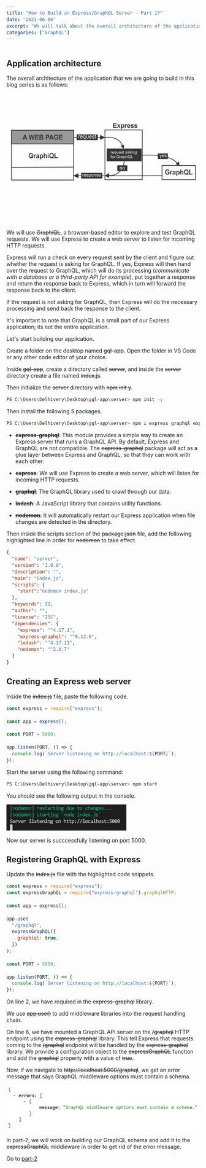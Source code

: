 ```yaml
---
title: "How to Build an Express/GraphQL Server - Part 1?"
date: "2021-06-06"
excerpt: "We will talk about the overall architecture of the application we are going to build and register GraphQL with Express."
categories: ["GraphQL"]
---
```


```toc

```

## Application architecture

The overall architecture of the application that we are going to build in this blog series is as follows:

![Application architecture](../images/graphql/arch.png)

We will use ~~GraphiQL~~, a browser-based editor to explore and test GraphQL requests. We will use Express to create a web server to listen for incoming HTTP requests.

Express will run a check on every request sent by the client and figure out whether the request is asking for GraphQL. If yes, Express will then hand over the request to GraphQL, which will do its processing (_communicate with a database or a third-party API for example_), put together a response and return the response back to Express, which in turn will forward the response back to the client.

If the request is not asking for GraphQL, then Express will do the necessary processing and send back the response to the client.

It's important to note that GraphQL is a small part of our Express application; its not the entire application.

Let's start building our application.

Create a folder on the desktop named ~~gql-app~~. Open the folder in VS Code or any other code editor of your choice.

Inside ~~gql-app~~, create a directory called ~~server~~, and inside the ~~server~~ directory create a file named ~~index.js~~.

Then initialize the ~~server~~ directory with ~~npm init y~~.

```sh
PS C:\Users\Delhivery\Desktop\gql-app\server> npm init -y
```

Then install the following 5 packages.

```sh
PS C:\Users\Delhivery\Desktop\gql-app\server> npm i express graphql express-graphql lodash nodemon
```

- ~~**express-graphql**~~: This module provides a simple way to create an Express server that runs a GraphQL API. By default, Express and GraphQL are not compatible. The ~~express-graphql~~ package will act as a glue layer between Express and GraphQL, so that they can work with each other.

- ~~**express**~~: We will use Express to create a web server, which will listen for incoming HTTP requests.

- ~~**graphql**~~: The GraphQL library used to crawl through our data.

- ~~**lodash**~~: A JavaScript library that contains utility functions.

- ~~**nodemon**~~: It will automatically restart our Express application when file changes are detected in the directory.

Then inside the scripts section of the ~~package.json~~ file, add the following highlighted line in order for ~~nodemon~~ to take effect.

```json:title=server/package.json {numberLines, 7}
{
  "name": "server",
  "version": "1.0.0",
  "description": "",
  "main": "index.js",
  "scripts": {
    "start":"nodemon index.js"
  },
  "keywords": [],
  "author": "",
  "license": "ISC",
  "dependencies": {
    "express": "^4.17.1",
    "express-graphql": "^0.12.0",
    "lodash": "^4.17.21",
    "nodemon": "^2.0.7"
  }
}
```

## Creating an Express web server

Inside the ~~index.js~~ file, paste the following code.

```js:title=server/index.js {numberLines}
const express = require("express");

const app = express();

const PORT = 5000;

app.listen(PORT, () => {
  console.log(`Server listening on http://localhost:${PORT}`);
});
```

Start the server using the following command:

```sh
PS C:\Users\Delhivery\Desktop\gql-app\server> npm start
```

You should see the following output in the console.

![Server connection](../images/graphql/serverListen5000.png)

Now our server is succcessfully listening on port 5000.

## Registering GraphQL with Express

Update the ~~index.js~~ file with the highlighted code snippets.

```js:title=server/index.js {numberLines, 2-2, 6-11}
const express = require("express");
const expressGraphQL = require("express-graphql").graphqlHTTP;

const app = express();

app.use(
  "/graphql",
  expressGraphQL({
    graphiql: true,
  })
);

const PORT = 5000;

app.listen(PORT, () => {
  console.log(`Server listening on http://localhost:${PORT}`);
});

```

On line 2, we have required in the ~~express-graphql~~ library.

We use ~~app.use()~~ to add middleware libraries into the request handling chain.

On line 6, we have mounted a GraphQL API server on the ~~/graphql~~ HTTP endpoint using the ~~express-graphql~~ library. This tell Express that requests coming to the ~~/graphql~~ endpoint will be handled by the ~~express-graphql~~ library. We provide a configuration object to the ~~expressGraphQL~~ function and add the ~~graphiql~~ property with a value of ~~true~~.

Now, if we navigate to ~~http://localhost:5000/graphql~~, we get an error message that says GraphQL middleware options must contain a schema.

![Error Message](../images/graphql/schemaError.png)

In part-2, we will work on building our GraphQL schema and add it to the ~~expressGraphQL~~ middleware in order to get rid of the error message.

Go to [part-2](https://hemanta.io/how-to-build-an-express-graphql-server-part-2/)
